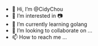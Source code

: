 - 👋 Hi, I’m @CidyChou
- 👀 I’m interested in 📷
- 🌱 I’m currently learning golang
- 💞️ I’m looking to collaborate on ...
- 📫 How to reach me ...

<!---
CidyChou/CidyChou is a ✨ special ✨ repository because its `README.md` (this file) appears on your GitHub profile.
You can click the Preview link to take a look at your changes.
--->
